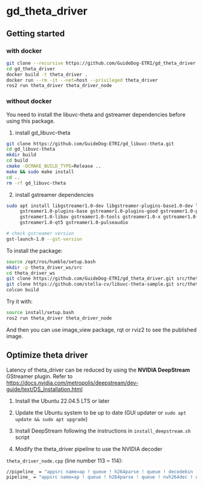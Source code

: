 # gd_theta_driver

## Getting started

### with docker

```bash
git clone --recursive https://github.com/GuideDog-ETRI/gd_theta_driver.git
cd gd_theta_driver
docker build -t theta_driver .
docker run --rm -it --net=host --privileged theta_driver
ros2 run theta_driver theta_driver_node
```

### without docker

You need to install the libuvc-theta and gstreamer dependencies before using this package.

1. install gd_libuvc-theta

```bash
git clone https://github.com/GuideDog-ETRI/gd_libuvc-theta.git
cd gd_libuvc-theta
mkdir build
cd build
cmake -DCMAKE_BUILD_TYPE=Release ..
make && sudo make install
cd ..
rm -rf gd_libuvc-theta
```

2. install gstreamer dependencies

```bash
sudo apt install libgstreamer1.0-dev libgstreamer-plugins-base1.0-dev libgstreamer-plugins-bad1.0-dev \
     gstreamer1.0-plugins-base gstreamer1.0-plugins-good gstreamer1.0-plugins-bad gstreamer1.0-plugins-ugly \
     gstreamer1.0-libav gstreamer1.0-tools gstreamer1.0-x gstreamer1.0-alsa gstreamer1.0-gl gstreamer1.0-gtk3 \
     gstreamer1.0-qt5 gstreamer1.0-pulseaudio

# check gstreamer version
gst-launch-1.0 --gst-version
```

To install the package:

```bash
source /opt/ros/humble/setup.bash
mkdir -p theta_driver_ws/src
cd theta_driver_ws
git clone https://github.com/GuideDog-ETRI/gd_theta_driver.git src/theta_driver
git clone https://github.com/stella-cv/libuvc-theta-sample.git src/theta_driver/3rd/libuvc-theta-sample
colcon build
```

Try it with:

```bash
source install/setup.bash
ros2 run theta_driver theta_driver_node 
```

And then you can use image_view package, rqt or rviz2 to see the published image.

## Optimize theta driver

Latency of theta_driver can be reduced by using the **NVIDIA DeepStream** GStreamer plugin. Refer to https://docs.nvidia.com/metropolis/deepstream/dev-guide/text/DS_Installation.html

1. Install the Ubuntu 22.04.5 LTS or later

2. Update the Ubuntu system to be up to date (GUI updater or `sudo apt update && sudo apt upgrade`)

3. Install DeepStream following the instructions in `install_deepstream.sh` script

4. Modify the theta_driver pipeline to use the NVIDIA decoder

`theta_driver_node.cpp` (line number 113 ~ 114):
```bash
//pipeline_ = "appsrc name=ap ! queue ! h264parse ! queue ! decodebin ! queue ! videoconvert n_threads=8 ! queue ! video/x-raw,format=RGB ! appsink name=appsink emit-signals=true";
pipeline_ = "appsrc name=ap ! queue ! h264parse ! queue ! nvh264dec ! queue ! gldownload ! queue ! nvvideoconvert n_threads=8 ! queue ! video/x-raw,format=RGB ! appsink name=appsink qos=false sync=false emit-signals=true";
```

